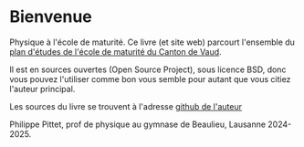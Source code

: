 # Bienvenue

Physique à l'école de maturité. Ce livre (et site web) parcourt l'ensemble du [plan d'études de l'école de maturité du Canton de Vaud](https://www.vd.ch/fileadmin/user_upload/organisation/dfj/dgep/dgep_fichiers_pdf/DGEP_brochure_EM_web.pdf).

Il est en sources ouvertes (Open Source Project), sous licence BSD, donc vous pouvez l'utiliser comme bon vous semble pour autant que vous citiez l'auteur principal.

Les sources du livre se trouvent à l'adresse [github de l'auteur](https://github.com/vkeller/modulo-gybe)

Philippe Pittet, prof de physique au gymnase de Beaulieu, Lausanne 2024-2025.

